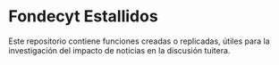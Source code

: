 # Fondecyt Estallidos
Este repositorio contiene funciones creadas o replicadas, útiles para la investigación del impacto de noticias en la discusión tuitera.